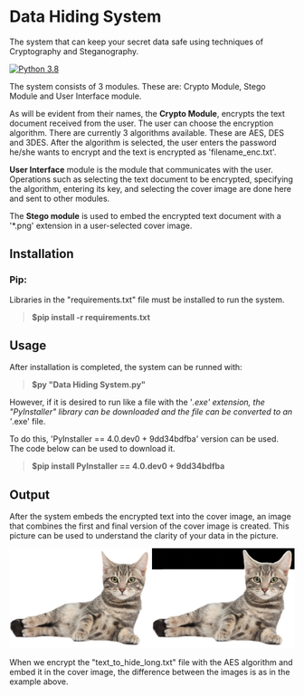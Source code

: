 # Data Hiding System
The system that can keep your secret data safe using techniques of Cryptography and Steganography.

[![Python 3.8](https://img.shields.io/badge/python-3.8-blue.svg)](https://www.python.org/downloads/release/python-380/)

The system consists of 3 modules. These are: Crypto Module, Stego Module and User Interface module.

As will be evident from their names, the **Crypto Module**, encrypts the text document received from the user.
The user can choose the encryption algorithm. There are currently 3 algorithms available. These are AES, DES and 3DES. 
After the algorithm is selected, the user enters the password he/she wants to encrypt and the text is encrypted as 'filename_enc.txt'.

**User Interface** module is the module that communicates with the user. Operations such as selecting the text document to be encrypted, specifying the algorithm, entering its key, and selecting the cover image are done here and sent to other modules.

The **Stego module** is used to embed the encrypted text document with a '*.png' extension in a user-selected cover image.


## Installation

### Pip:

Libraries in the "requirements.txt" file must be installed to run the system.

> **$pip install -r requirements.txt**


## Usage 

After installation is completed, the system can be runned with:
> **$py "Data Hiding System.py"**


However, if it is desired to run like a file with the '*.exe' extension, the "PyInstaller" library can be downloaded and the file can be converted to an '*.exe' file.

To do this, 'PyInstaller == 4.0.dev0 + 9dd34bdfba' version can be used. The code below can be used to download it.

> **$pip install PyInstaller == 4.0.dev0 + 9dd34bdfba**


## Output

After the system embeds the encrypted text into the cover image, an image that combines the first and final version of the cover image is created. This picture can be used to understand the clarity of your data in the picture.

![Output](difference_cat.png)


When we encrypt the "text_to_hide_long.txt" file with the AES algorithm and embed it in the cover image, the difference between the images is as in the example above.
